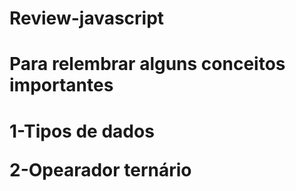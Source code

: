 # Review-javascript
<h1>Para relembrar alguns conceitos importantes<h1/>
<p>1-Tipos de dados<p/>
<p>2-Opearador ternário<p/>
